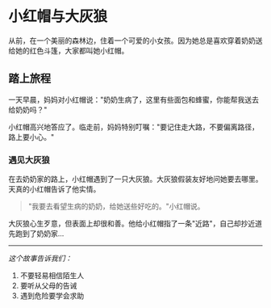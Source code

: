  # 小红帽与大灰狼

从前，在一个美丽的森林边，住着一个可爱的小女孩。因为她总是喜欢穿着奶奶送给她的红色斗篷，大家都叫她小红帽。

## 踏上旅程

一天早晨，妈妈对小红帽说："奶奶生病了，这里有些面包和蜂蜜，你能帮我送去给奶奶吗？"

小红帽高兴地答应了。临走前，妈妈特别叮嘱："要记住走大路，不要偏离路径，路上要小心。"

### 遇见大灰狼

在去奶奶家的路上，小红帽遇到了一只大灰狼。大灰狼假装友好地问她要去哪里。天真的小红帽告诉了他实情。

> "我要去看望生病的奶奶，给她送些好吃的。"小红帽说。

大灰狼心生歹意，但表面上却很和善。他给小红帽指了一条"近路"，自己却抄近道先跑到了奶奶家...

---

*这个故事告诉我们：*
1. 不要轻易相信陌生人
2. 要听从父母的告诫
3. 遇到危险要学会求助